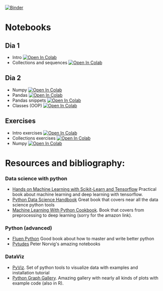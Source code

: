 [![Binder](https://mybinder.org/badge.svg)](https://mybinder.org/v2/gh/BielStela/Curs_UB/master)

# Notebooks
## Dia 1
+ Intro [![Open In Colab](https://colab.research.google.com/assets/colab-badge.svg)](https://colab.research.google.com/github/BielStela/Curs_UB/blob/master/dia_1/dia_1_intro_python.ipynb)
+ Collections and sequences [![Open In Colab](https://colab.research.google.com/assets/colab-badge.svg)](https://colab.research.google.com/github/BielStela/Curs_UB/blob/master/dia_1/dia_1_colections_sequences.ipynb)

## Dia 2
+ Numpy [![Open In Colab](https://colab.research.google.com/assets/colab-badge.svg)](https://colab.research.google.com/github/BielStela/Curs_UB/blob/master/dia_2/dia_2_numpy.ipynb)
+ Pandas [![Open In Colab](https://colab.research.google.com/assets/colab-badge.svg)](https://colab.research.google.com/github/BielStela/Curs_UB/blob/master/dia_2/dia_2_pandas.ipynb)
+ Pandas snippets [![Open In Colab](https://colab.research.google.com/assets/colab-badge.svg)](https://colab.research.google.com/github/BielStela/Curs_UB/blob/master/dia_2/dia_2_pandas_snippets.ipynb)
+ Classes (OOP) [![Open In Colab](https://colab.research.google.com/assets/colab-badge.svg)](https://colab.research.google.com/github/BielStela/Curs_UB/blob/master/dia_1/dia_1_OOP_classes.ipynb)

## Exercises
+ Intro exercises [![Open In Colab](https://colab.research.google.com/assets/colab-badge.svg)](https://colab.research.google.com/github/BielStela/Curs_UB/blob/master/dia_1/dia_1_ex_vars_funcs.ipynb)
+ Collections exercises [![Open In Colab](https://colab.research.google.com/assets/colab-badge.svg)](https://colab.research.google.com/github/BielStela/Curs_UB/blob/master/dia_1/dia_1_ex_lists.ipynb)
+ Numpy [![Open In Colab](https://colab.research.google.com/assets/colab-badge.svg)](https://colab.research.google.com/github/BielStela/Curs_UB/blob/master/dia_2/dia_2_ex_numpy.ipynb)

# Resources and bibliography:

### Data science with python
+ [Hands on Machine Learning with Scikit-Learn and Tensorflow](https://github.com/ageron/handson-ml) Practical book about machine learning and deep learning with tensorflow.  
+ [Python Data Science Handbook](https://github.com/jakevdp/PythonDataScienceHandbook) Great book that covers near all the data science python tools
+ [Machine Learning With Python Cookbook](https://www.amazon.com/Machine-Learning-Python-Cookbook-preprocessing/dp/1491989386/ref=as_li_ss_tl?ie=UTF8&linkCode=sl1&tag=chrisalbon-20&linkId=adfd4c457d3e4ee0314afc3f1955529e). Book that covers from preprocessing to deep learning (sorry for the amazon link).

### Python (advanced)

+ [Fluen Python](https://github.com/fluentpython/example-code) Good book about how to master and write better python
+ [Pytudes](https://github.com/norvig/pytudes) Peter Norvig's amazing notebooks

### DataViz

+ [PyViz](http://pyviz.org/tutorial/index.html). Set of python tools to visualize data with examples and installation tutorial
+ [Python Graph Gallery](https://python-graph-gallery.com/). Amazing gallery with nearly all kinds of plots with example code (also in R).
